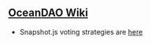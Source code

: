 ## [OceanDAO Wiki](https://github.com/oceanprotocol/oceandao/wiki)

- Snapshot.js voting strategies are [here](https://github.com/snapshot-labs/snapshot.js/tree/master/src/strategies/ocean-marketplace)
